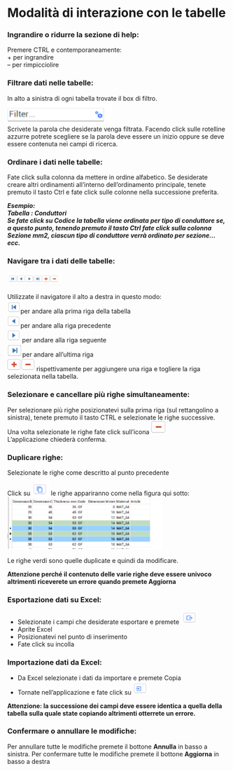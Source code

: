 # Modalità di interazione con le tabelle

### Ingrandire o ridurre la sezione di help: 
Premere CTRL e contemporaneamente:<br>+ per ingrandire <br> 
– per rimpicciolire

### Filtrare dati nelle tabelle:
In alto a sinistra di ogni tabella trovate il box di filtro.
<img src="img/Filter.png" height="50px"> <br>
Scrivete la parola che desiderate venga filtrata. Facendo click sulle rotelline azzurre potrete scegliere se la parola deve essere un inizio oppure se deve essere contenuta nei campi di ricerca.

### Ordinare i dati nelle tabelle:
Fate click sulla colonna da mettere in ordine alfabetico.
Se desiderate creare altri ordinamenti all’interno dell’ordinamento principale, tenete premuto il tasto Ctrl e fate click sulle colonne nella successione preferita.

***Esempio: <br>
Tabella : Conduttori <br>
Se fate click su **Codice** la tabella viene ordinata per tipo di conduttore se, a questo punto, tenendo premuto il tasto Ctrl fate click sulla colonna **Sezione mm2**, ciascun tipo di conduttore  verrà ordinato per sezione…ecc.***

### Navigare tra i dati delle tabelle:

<img src="img/Navigator.png" height="30px"> <br>

Utilizzate il navigatore il alto a destra in questo modo:<br>
<img src="img/1.png" height="30px">per andare alla prima riga della tabella<br>
<img src="img/2.png" height="30px">per andare alla riga precedente<br>
<img src="img/3.png" height="30px">per andare alla riga seguente<br>
<img src="img/4.png" height="30px">per andare all’ultima riga<br>
<img src="img/plus-minus.png" height="30px">rispettivamente per aggiungere una riga e togliere la riga selezionata nella tabella.

### Selezionare e cancellare più righe simultaneamente:
Per selezionare più righe posizionatevi sulla prima riga (sul rettangolino a sinistra), tenete premuto il tasto CTRL e selezionate le righe successive.<br> 
Una volta selezionate le righe fate click sull’icona <img src="img/minus.png" height="30px">  
L’applicazione chiederà conferma.

### Duplicare righe:
Selezionate le righe come descritto al punto precedente<br>

Click su  <img src="img/duplica.png" height="30px"> le righe appariranno come nella figura qui sotto:<br>
<img src="img/example.png" height="120px">

Le righe verdi sono quelle duplicate e quindi da modificare. <br>

**Attenzione perché il contenuto delle varie righe deve essere univoco altrimenti riceverete un errore quando premete Aggiorna**

### Esportazione dati su Excel: <br>
- Selezionate i campi che desiderate esportare e premete <img src="img/export.png" height="30px">
- Aprite Excel
- Posizionatevi nel punto di inserimento
- Fate click su incolla

### Importazione dati da Excel:<br>
- Da Excel selezionate i dati da importare e premete Copia
- Tornate nell’applicazione e fate click su  <img src="img/import.png" height="30px"> <br>
  
**Attenzione: la successione dei campi deve essere identica a quella della tabella sulla quale state copiando altrimenti otterrete un errore.**

### Confermare o annullare le modifiche:
Per annullare tutte le modifiche premete il bottone **Annulla** in basso a sinistra.
Per confermare tutte le modifiche premete il bottone **Aggiorna** in basso a destra

